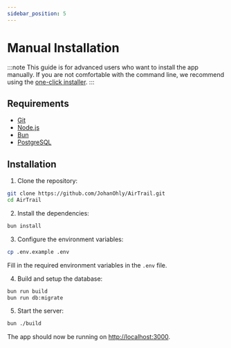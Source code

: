 ```yaml
---
sidebar_position: 5
---
```


# Manual Installation

:::note
This guide is for advanced users who want to install the app manually. If you are not comfortable with the command line,
we recommend using the [one-click installer](/docs/install/one-click).
:::

## Requirements

- [Git](https://git-scm.com/)
- [Node.js](https://nodejs.org/)
- [Bun](https://bun.sh/)
- [PostgreSQL](https://www.postgresql.org/)

## Installation

1. Clone the repository:

```bash
git clone https://github.com/JohanOhly/AirTrail.git
cd AirTrail
```

2. Install the dependencies:

```bash
bun install
```

3. Configure the environment variables:

```bash
cp .env.example .env
```

Fill in the required environment variables in the `.env` file.

4. Build and setup the database:

```bash
bun run build
bun run db:migrate
```

5. Start the server:

```bash
bun ./build
```

The app should now be running on [http://localhost:3000](http://localhost:3000).
